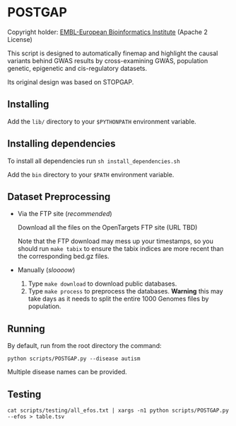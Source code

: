 POSTGAP
=======

Copyright holder: [EMBL-European Bioinformatics Institute](http://www.ebi.ac.uk) (Apache 2 License)

This script is designed to automatically finemap and highlight the causal variants behind GWAS results by cross-examining GWAS, population genetic, epigenetic and cis-regulatory datasets.

Its original design was based on STOPGAP. 

Installing
----------

Add the ```lib/``` directory to your ```$PYTHONPATH``` environment variable.

Installing dependencies
-----------------------

To install all dependencies run ```sh install_dependencies.sh```

Add the ```bin``` directory to your ```$PATH``` environment variable.

Dataset Preprocessing
---------------------

* Via the FTP site (*recommended*)

  Download all the files on the OpenTargets FTP site (URL TBD)

  Note that the FTP download may mess up your timestamps, so you should run ```make tabix``` to ensure the tabix indices are more recent than the corresponding bed.gz files.

* Manually (*sloooow*)
  1. Type ```make download``` to download public databases.
  2. Type ```make process``` to preprocess the databases. **Warning** this may take days as it needs to split the entire 1000 Genomes files by population.

Running
-------

By default, run from the root directory the command: 

```
python scripts/POSTGAP.py --disease autism  
```

Multiple disease names can be provided.

Testing
-------

```
cat scripts/testing/all_efos.txt | xargs -n1 python scripts/POSTGAP.py --efos > table.tsv
```

